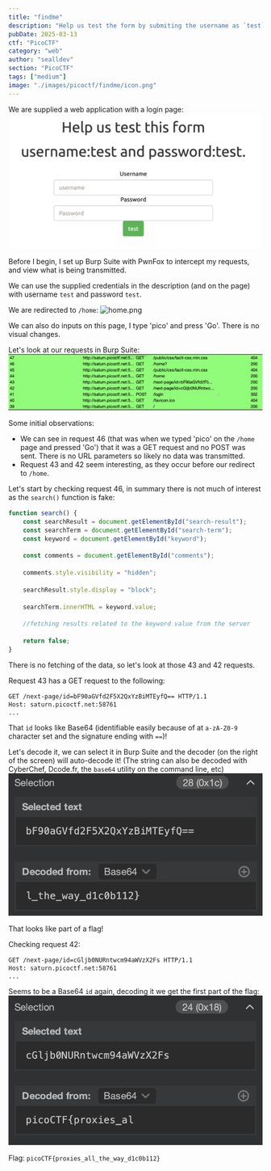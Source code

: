 ```yaml
---
title: "findme"
description: "Help us test the form by submiting the username as `test` and password as `test!`\n\nHint: any redirections?"
pubDate: 2025-03-13
ctf: "PicoCTF"
category: "web"
author: "sealldev"
section: "PicoCTF"
tags: ["medium"]
image: "./images/picoctf/findme/icon.png"
---
```


We are supplied a web application with a login page:
![login.png](images/picoctf/findme/login.png)

Before I begin, I set up Burp Suite with PwnFox to intercept my requests, and view what is being transmitted.

We can use the supplied credentials in the description (and on the page) with username `test` and password `test`.

We are redirected to `/home`:
![home.png](images/picoctf/fineme/home.png)

We can also do inputs on this page, I type 'pico' and press 'Go'. There is no visual changes.

Let's look at our requests in Burp Suite:
![requests.png](images/picoctf/findme/requests.png)

Some initial observations:
- We can see in request 46 (that was when we typed 'pico' on the `/home` page and pressed 'Go') that it was a GET request and no POST was sent. There is no URL parameters so likely no data was transmitted.
- Request 43 and 42 seem interesting, as they occur before our redirect to `/home`.

Let's start by checking request 46, in summary there is not much of interest as the `search()` function is fake:
```javascript
function search() {
    const searchResult = document.getElementById("search-result");
    const searchTerm = document.getElementById("search-term");
    const keyword = document.getElementById("keyword");

    const comments = document.getElementById("comments");

    comments.style.visibility = "hidden";

    searchResult.style.display = "block";

    searchTerm.innerHTML = keyword.value;

    //fetching results related to the keyword value from the server

    return false;
}
```

There is no fetching of the data, so let's look at those 43 and 42 requests.

Request 43 has a GET request to the following:
```
GET /next-page/id=bF90aGVfd2F5X2QxYzBiMTEyfQ== HTTP/1.1
Host: saturn.picoctf.net:58761
...
```

That `id` looks like Base64 (identifiable easily because of at `a-zA-Z0-9` character set and the signature ending with `==`)!
 
Let's decode it, we can select it in Burp Suite and the decoder (on the right of the screen) will auto-decode it! (The string can also be decoded with CyberChef, Dcode.fr, the `base64` utility on the command line, etc)
![flagp2.png](images/picoctf/findme/flagp2.png)

That looks like part of a flag!

Checking request 42:
```
GET /next-page/id=cGljb0NURntwcm94aWVzX2Fs HTTP/1.1
Host: saturn.picoctf.net:58761
...
```

Seems to be a Base64 `id` again, decoding it we get the first part of the flag:
![flagp1.png](images/picoctf/findme/flagp1.png)

Flag: `picoCTF{proxies_all_the_way_d1c0b112}`
